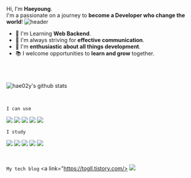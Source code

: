 
Hi, I'm **Haeyoung**.  
I'm a passionate on a journey to **become a Developer who change the world**!
![header](https://capsule-render.vercel.app/api?type=rect&color=gradient&height=1)
- 🌱 I'm Learning **Web Backend**.
- 💬 I'm always striving for **effective communication**.
- 🚀 I'm **enthusiastic about all things development**.
- 📚 I welcome opportunities to **learn and grow** together.
 
</br>
</br>


![hae02y's github stats](https://github-readme-stats.vercel.app/api?username=hae02y&show_icons=true)

</br>

`I can use`
<p>
<img src="https://img.shields.io/badge/spring-6DB33F?style=flat&logo=spring&logoColor=white"/>
<img src="https://img.shields.io/badge/springboot-6DB33F?style=flat&logo=springboot&logoColor=white"/>
<img src="https://img.shields.io/badge/spring_security-6DB33F?style=flat&logo=springboot&logoColor=white"/>
 <img src="https://img.shields.io/badge/java-007396?style=flat-square&logo=java&logoColor=white"/>
<img src="https://img.shields.io/badge/MySQL-4479A1?style=flat-square&logo=MySQL&logoColor=white"/>
</p>

`I study`
<p>
  <img src="https://img.shields.io/badge/linux-FCC624?style=flat&logo=linux&logoColor=white">
  <img src="https://img.shields.io/badge/Docker-2496ED?style=flat-square&logo=Docker&logoColor=white"/>
  <img src="https://img.shields.io/badge/Amazon AWS-232F3E?style=flat-square&logo=amazonaws&logoColor=white"/>
  <img src="https://img.shields.io/badge/Python-3776AB?style=flat-square&logo=Python&logoColor=white"/>
  <img src="https://img.shields.io/badge/JavaScript-F7DF1E?style=flat-square&logo=javascript&logoColor=white"/>
</p>
<br/>


`My tech blog`
<a link="https://togll.tistory.com/> <img src ="https://img.shields.io/badge/blog-hyemco_blog-pink?style=social"/> </a>





